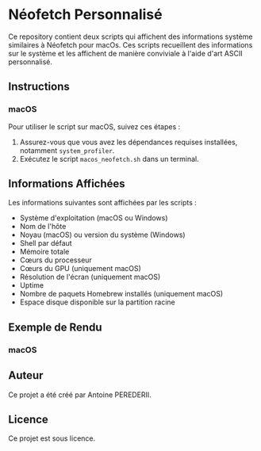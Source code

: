 # Néofetch Personnalisé

Ce repository contient deux scripts qui affichent des informations système similaires à Néofetch pour macOs. Ces scripts recueillent des informations sur le système et les affichent de manière conviviale à l'aide d'art ASCII personnalisé.

## Instructions

### macOS

Pour utiliser le script sur macOS, suivez ces étapes :

1. Assurez-vous que vous avez les dépendances requises installées, notamment `system_profiler`.
2. Exécutez le script `macos_neofetch.sh` dans un terminal.

## Informations Affichées

Les informations suivantes sont affichées par les scripts :

- Système d'exploitation (macOS ou Windows)
- Nom de l'hôte
- Noyau (macOS) ou version du système (Windows)
- Shell par défaut
- Mémoire totale
- Cœurs du processeur
- Cœurs du GPU (uniquement macOS)
- Résolution de l'écran (uniquement macOS)
- Uptime
- Nombre de paquets Homebrew installés (uniquement macOS)
- Espace disque disponible sur la partition racine

## Exemple de Rendu

### macOS



## Auteur

Ce projet a été créé par Antoine PEREDERII.

## Licence

Ce projet est sous licence.
